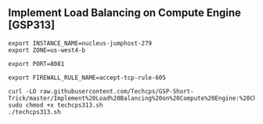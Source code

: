 ## Implement Load Balancing on Compute Engine [GSP313]

```
export INSTANCE_NAME=nucleus-jumphost-279
export ZONE=us-west4-b

export PORT=8081

export FIREWALL_RULE_NAME=accept-tcp-rule-605

curl -LO raw.githubusercontent.com/Techcps/GSP-Short-Trick/master/Implement%20Load%20Balancing%20on%20Compute%20Engine:%20Challenge%20Lab/techcps313.sh
sudo chmod +x techcps313.sh
./techcps313.sh
```
